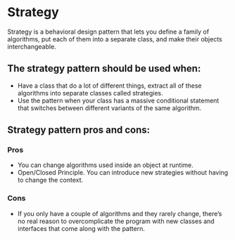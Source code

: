 # Strategy

Strategy is a behavioral design pattern that lets you define a family of algorithms, put each of them into a separate class, and make their objects interchangeable.

## The strategy pattern should be used when:
-  Have a class that do a lot of different things, extract all of these algorithms into separate classes called strategies.
-  Use the pattern when your class has a massive conditional statement that switches between different variants of the same algorithm.

## Strategy pattern pros and cons:

### Pros
- You can change algorithms used inside an object at runtime.
- Open/Closed Principle. You can introduce new strategies without having to change the context.

### Cons
-  If you only have a couple of algorithms and they rarely change, there’s no real reason to overcomplicate the program with new classes and interfaces that come along with the pattern.